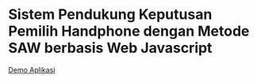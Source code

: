 # Sistem Pendukung Keputusan Pemilih Handphone dengan Metode SAW berbasis Web Javascript

[Demo Aplikasi](https://hafiz1st.github.io/spk-hp)